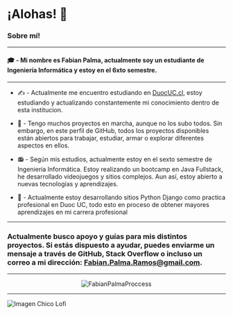 # ¡Alohas! 👋

### Sobre mí!

---

#### 🎓 - Mi nombre es Fabian Palma, actualmente soy un estudiante de Ingeniería Informática y estoy en el 6xto semestre.

---

- ✍️ - Actualmente me encuentro estudiando en [DuocUC.cl](https://www.duoc.cl/), estoy estudiando y actualizando constantemente mi conocimiento dentro de esta institucion.

- 🚀 - Tengo muchos proyectos en marcha, aunque no los subo todos. Sin embargo, en este perfil de GitHub, todos los proyectos disponibles están abiertos para trabajar, estudiar, armar o explorar diferentes aspectos en ellos.

- 📻 - Según mis estudios, actualmente estoy en el sexto semestre de Ingeniería Informática. Estoy realizando un bootcamp en Java Fullstack, he desarrollado videojuegos y sitios complejos. Aun así, estoy abierto a nuevas tecnologías y aprendizajes.

- 📝 - Actualmente estoy desarrollando sitios Python Django como practica profesional en Duoc UC, todo esto en proceso de obtener mayores aprendizajes en mi carrera profesional

---

### Actualmente busco apoyo y guías para mis distintos proyectos. Si estás dispuesto a ayudar, puedes enviarme un mensaje a través de GitHub, Stack Overflow o incluso un correo a mi dirección: [Fabian.Palma.Ramos@gmail.com](mailto:Fabian.palma.ramos@gmail.com).

---

<p align="center">
  <img src="https://github-readme-stats.vercel.app/api/top-langs?username=barbaracarvajal&show_icons=true&locale=en&layout=compact" alt="FabianPalmaProccess" />
</p>

---

![Imagen Chico Lofi](https://pbs.twimg.com/media/FtfuZJCXwAM5fyt?format=jpg&name=4096x4096)
